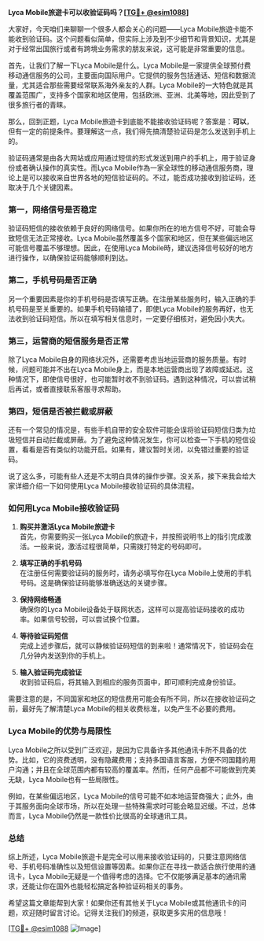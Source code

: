 **Lyca Mobile旅遊卡可以收验证码吗？[[TG💪+ @esim1088](https://t.me/s/esim1088)]**

大家好，今天咱们来聊聊一个很多人都会关心的问题——Lyca Mobile旅遊卡能不能收到验证码。这个问题看似简单，但实际上涉及到不少细节和背景知识，尤其是对于经常出国旅行或者有跨境业务需求的朋友来说，这可能是非常重要的信息。

首先，让我们了解一下Lyca Mobile是什么。Lyca Mobile是一家提供全球预付费移动通信服务的公司，主要面向国际用户。它提供的服务包括通话、短信和数据流量，尤其适合那些需要经常联系海外亲友的人群。Lyca Mobile的一大特色就是其覆盖范围广，支持多个国家和地区使用，包括欧洲、亚洲、北美等地，因此受到了很多旅行者的青睐。

那么，回到正题，Lyca Mobile旅遊卡到底能不能接收验证码呢？答案是：**可以**，但有一定的前提条件。要理解这一点，我们得先搞清楚验证码是怎么发送到手机上的。

验证码通常是由各大网站或应用通过短信的形式发送到用户的手机上，用于验证身份或者确认操作的真实性。而Lyca Mobile作為一家全球性的移动通信服务商，理论上是可以接收来自世界各地的短信验证码的。不过，能否成功接收到验证码，还取决于几个关键因素。

### **第一，网络信号是否稳定**

验证码短信的接收依赖于良好的网络信号。如果你所在的地方信号不好，可能会导致短信无法正常接收。Lyca Mobile虽然覆盖多个国家和地区，但在某些偏远地区可能信号覆盖不够理想。因此，在使用Lyca Mobile時，建议选择信号较好的地方进行操作，以确保验证码能够顺利到达。

### **第二，手机号码是否正确**

另一个重要因素是你的手机号码是否填写正确。在注册某些服务时，输入正确的手机号码是至关重要的。如果手机号码输错了，即使Lyca Mobile的服务再好，也无法收到验证码短信。所以在填写相关信息时，一定要仔细核对，避免因小失大。

### **第三，运营商的短信服务是否正常**

除了Lyca Mobile自身的网络状况外，还需要考虑当地运营商的服务质量。有时候，问题可能并不出在Lyca Mobile身上，而是本地运营商出现了故障或延迟。这种情况下，即使信号很好，也可能暂时收不到验证码。遇到这种情况，可以尝试稍后再试，或者直接联系客服寻求帮助。

### **第四，短信是否被拦截或屏蔽**

还有一个常见的情况是，有些手机自带的安全软件可能会误将验证码短信归类为垃圾短信并自动拦截或屏蔽。为了避免这种情况发生，你可以检查一下手机的短信设置，看看是否有类似的功能开启。如果有，建议暂时关闭，以免错过重要的验证码。

说了这么多，可能有些人还是不太明白具体的操作步骤。没关系，接下来我会给大家详细介绍一下如何使用Lyca Mobile接收验证码的具体流程。

### **如何用Lyca Mobile接收验证码**

1. **购买并激活Lyca Mobile旅遊卡**  
   首先，你需要购买一张Lyca Mobile的旅遊卡，并按照说明书上的指引完成激活。一般来说，激活过程很简单，只需拨打特定的号码即可。

2. **填写正确的手机号码**  
   在注册任何需要验证码的服务时，请务必填写你在Lyca Mobile上使用的手机号码。这是确保验证码能够准确送达的关键步骤。

3. **保持网络畅通**  
   确保你的Lyca Mobile设备处于联网状态，这样可以提高验证码接收的成功率。如果信号较弱，可以尝试换个位置。

4. **等待验证码短信**  
   完成上述步骤后，就可以静候验证码短信的到来啦！通常情况下，验证码会在几分钟内发送到你的手机上。

5. **输入验证码完成验证**  
   收到验证码后，将其输入到相应的服务页面中，即可顺利完成身份验证。

需要注意的是，不同国家和地区的短信费用可能会有所不同，所以在接收验证码之前，最好先了解清楚Lyca Mobile的相关收费标准，以免产生不必要的费用。

### **Lyca Mobile的优势与局限性**

Lyca Mobile之所以受到广泛欢迎，是因为它具备许多其他通讯卡所不具备的优势。比如，它的资费透明，没有隐藏费用；支持多国语言客服，方便不同国籍的用户沟通；并且在全球范围内都有较高的覆盖率。然而，任何产品都不可能做到完美无缺，Lyca Mobile也有一些局限性。

例如，在某些偏远地区，Lyca Mobile的信号可能不如本地运营商强大；此外，由于其服务面向全球市场，所以在处理一些特殊需求时可能会略显迟缓。不过，总体而言，Lyca Mobile仍然是一款性价比很高的全球通讯工具。

### **总结**

综上所述，Lyca Mobile旅遊卡是完全可以用来接收验证码的，只要注意网络信号、手机号码准确性以及短信设置等因素。如果你正在寻找一款适合旅行使用的通讯卡，Lyca Mobile无疑是一个值得考虑的选择。它不仅能够满足基本的通讯需求，还能让你在国外也能轻松搞定各种验证码相关的事务。

希望这篇文章能帮到大家！如果你还有其他关于Lyca Mobile或其他通讯卡的问题，欢迎随时留言讨论。记得关注我们的频道，获取更多实用的信息哦！

[[TG💪+ @esim1088](https://t.me/s/esim1088) ![Image](https://i.postimg.cc/4NQfJmqS/Snipaste-2025-05-13-00-14-12.png)]